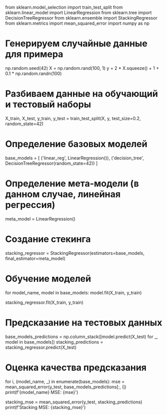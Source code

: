 from sklearn.model_selection import train_test_split
from sklearn.linear_model import LinearRegression
from sklearn.tree import DecisionTreeRegressor
from sklearn.ensemble import StackingRegressor
from sklearn.metrics import mean_squared_error
import numpy as np

# Генерируем случайные данные для примера
np.random.seed(42)
X = np.random.rand(100, 1)
y = 2 * X.squeeze() + 1 + 0.1 * np.random.randn(100)

# Разбиваем данные на обучающий и тестовый наборы
X_train, X_test, y_train, y_test = train_test_split(X, y, test_size=0.2, random_state=42)

# Определение базовых моделей
base_models = [
    ('linear_reg', LinearRegression()),
    ('decision_tree', DecisionTreeRegressor(random_state=42))
]

# Определение мета-модели (в данном случае, линейная регрессия)
meta_model = LinearRegression()

# Создание стекинга
stacking_regressor = StackingRegressor(estimators=base_models, final_estimator=meta_model)

# Обучение моделей
for model_name, model in base_models:
    model.fit(X_train, y_train)

stacking_regressor.fit(X_train, y_train)

# Предсказание на тестовых данных
base_models_predictions = np.column_stack([model.predict(X_test) for _, model in base_models])
stacking_predictions = stacking_regressor.predict(X_test)

# Оценка качества предсказания
for i, (model_name, _) in enumerate(base_models):
    mse = mean_squared_error(y_test, base_models_predictions[:, i])
    print(f'{model_name} MSE: {mse}')

stacking_mse = mean_squared_error(y_test, stacking_predictions)
print(f'Stacking MSE: {stacking_mse}')
